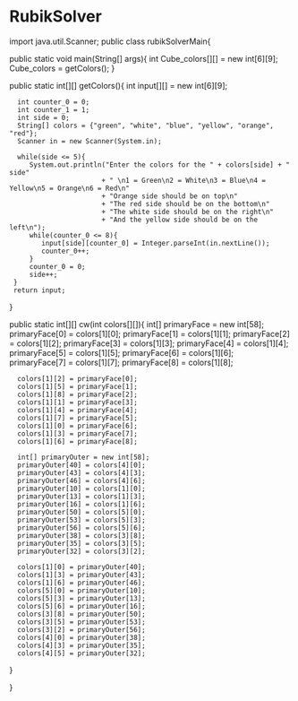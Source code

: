 # RubikSolver
import java.util.Scanner;
public class rubikSolverMain{
   
   public static void main(String[] args){
      int Cube_colors[][] = new int[6][9];
      Cube_colors = getColors();
   }
   
   public static int[][] getColors(){
      int input[][] = new int[6][9];
      
      int counter_0 = 0;
      int counter_1 = 1;
      int side = 0;
      String[] colors = {"green", "white", "blue", "yellow", "orange", "red"};
      Scanner in = new Scanner(System.in);
      
      while(side <= 5){
         System.out.println("Enter the colors for the " + colors[side] + " side"
                           + " \n1 = Green\n2 = White\n3 = Blue\n4 = Yellow\n5 = Orange\n6 = Red\n"
                           + "Orange side should be on top\n"
                           + "The red side should be on the bottom\n"
                           + "The white side should be on the right\n"
                           + "And the yellow side should be on the left\n");
         while(counter_0 <= 8){
            input[side][counter_0] = Integer.parseInt(in.nextLine());
            counter_0++;
         }
         counter_0 = 0;
         side++;
     }
     return input;
   }
  
   public static int[][] cw(int colors[][]){
      int[] primaryFace = new int[58];
      primaryFace[0] = colors[1][0];
      primaryFace[1] = colors[1][1];
      primaryFace[2] = colors[1][2];
      primaryFace[3] = colors[1][3];
      primaryFace[4] = colors[1][4];
      primaryFace[5] = colors[1][5];
      primaryFace[6] = colors[1][6];
      primaryFace[7] = colors[1][7];
      primaryFace[8] = colors[1][8];
        
      colors[1][2] = primaryFace[0];
      colors[1][5] = primaryFace[1];
      colors[1][8] = primaryFace[2];
      colors[1][1] = primaryFace[3];
      colors[1][4] = primaryFace[4];
      colors[1][7] = primaryFace[5];
      colors[1][0] = primaryFace[6];
      colors[1][3] = primaryFace[7];
      colors[1][6] = primaryFace[8];

      int[] primaryOuter = new int[58];
      primaryOuter[40] = colors[4][0];
      primaryOuter[43] = colors[4][3];
      primaryOuter[46] = colors[4][6];
      primaryOuter[10] = colors[1][0];
      primaryOuter[13] = colors[1][3];
      primaryOuter[16] = colors[1][6];
      primaryOuter[50] = colors[5][0];
      primaryOuter[53] = colors[5][3];
      primaryOuter[56] = colors[5][6];
      primaryOuter[38] = colors[3][8];
      primaryOuter[35] = colors[3][5];
      primaryOuter[32] = colors[3][2];
        
      colors[1][0] = primaryOuter[40];
      colors[1][3] = primaryOuter[43];
      colors[1][6] = primaryOuter[46];
      colors[5][0] = primaryOuter[10];
      colors[5][3] = primaryOuter[13];
      colors[5][6] = primaryOuter[16];
      colors[3][8] = primaryOuter[50];
      colors[3][5] = primaryOuter[53];
      colors[3][2] = primaryOuter[56];
      colors[4][0] = primaryOuter[38];
      colors[4][3] = primaryOuter[35];
      colors[4][5] = primaryOuter[32];

   }
   
}

